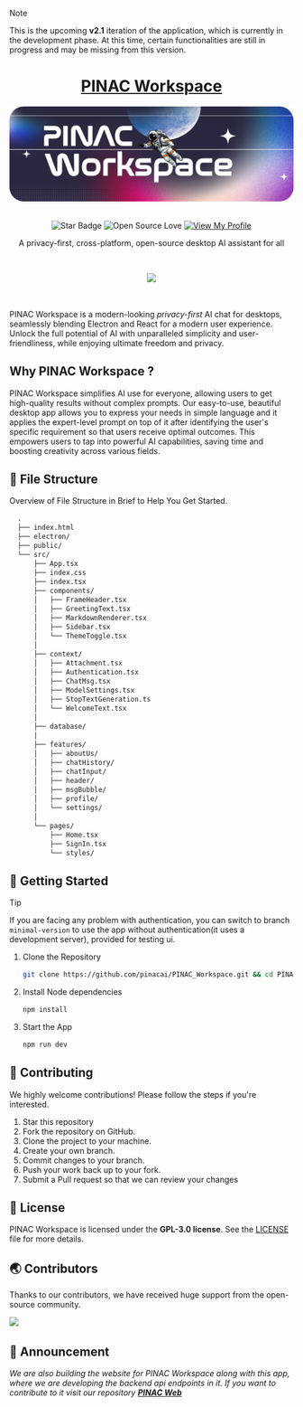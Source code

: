 > [!NOTE]  
> This is the upcoming **v2.1** iteration of the application, which is currently in the development phase. At this time, certain functionalities are still in progress and may be missing from this version.

<div align="center">

<h1 style="border-bottom: none">
    <b><a href="https://pinacworkspace.pages.dev">PINAC Workspace</a></b>
</h1>

<img src="https://github.com/pinacai/PINAC_Workspace/blob/main/assets/header.png" alt="header image">

<br>
<br>

![Star Badge](https://img.shields.io/static/v1?label=%F0%9F%8C%9F&message=If%20Useful&style=style=flat&color=BC4E99)
![Open Source Love](https://badges.frapsoft.com/os/v1/open-source.svg?v=103)
[![View My Profile](https://img.shields.io/badge/View-My_Profile-green?logo=GitHub)](https://github.com/rajeshtechforge)

A privacy-first, cross-platform, open-source desktop AI assistant for all

<br>

![](https://skillicons.dev/icons?i=react,tailwindcss,typescript,vite,electron)

</div>

<br />

PINAC Workspace is a modern-looking _privacy-first_ AI chat for desktops, seamlessly blending Electron and React for a modern user experience. Unlock the full potential of AI with unparalleled simplicity and user-friendliness, while enjoying ultimate freedom and privacy.

## Why PINAC Workspace ?

PINAC Workspace simplifies AI use for everyone, allowing users to get high-quality results without complex prompts. Our easy-to-use, beautiful desktop app allows you to express your needs in simple language and it applies the expert-level prompt on top of it after identifying the user's specific requirement so that users receive optimal outcomes. This empowers users to tap into powerful AI capabilities, saving time and boosting creativity across various fields.

## 📂 File Structure

Overview of File Structure in Brief to Help You Get Started.

      .
      ├── index.html
      ├── electron/
      ├── public/
      └── src/
          ├── App.tsx
          ├── index.css
          ├── index.tsx
          ├── components/
          │   ├── FrameHeader.tsx
          │   ├── GreetingText.tsx
          │   ├── MarkdownRenderer.tsx
          │   ├── Sidebar.tsx
          │   └── ThemeToggle.tsx
          │
          ├── context/
          │   ├── Attachment.tsx
          │   ├── Authentication.tsx
          │   ├── ChatMsg.tsx
          │   ├── ModelSettings.tsx
          │   ├── StopTextGeneration.ts
          │   └── WelcomeText.tsx
          │
          ├── database/
          |
          ├── features/
          │   ├── aboutUs/
          │   ├── chatHistory/
          │   ├── chatInput/
          │   ├── header/
          │   ├── msgBubble/
          │   ├── profile/
          │   └── settings/
          │
          └── pages/
              ├── Home.tsx
              ├── SignIn.tsx
              └── styles/

## 🚀 Getting Started

> [!TIP]
> If you are facing any problem with authentication, you can switch to branch `minimal-version` to use the app without authentication(it uses a development server), provided for testing ui.

1. Clone the Repository

   ```bash
   git clone https://github.com/pinacai/PINAC_Workspace.git && cd PINAC_Workspace
   ```

2. Install Node dependencies

   ```bash
   npm install
   ```

3. Start the App
   ```bash
   npm run dev
   ```

## 🎉 Contributing

We highly welcome contributions! Please follow the steps if you're interested.

1. Star this repository
2. Fork the repository on GitHub.
3. Clone the project to your machine.
4. Create your own branch.
5. Commit changes to your branch.
6. Push your work back up to your fork.
7. Submit a Pull request so that we can review your changes

## 📄 License

PINAC Workspace is licensed under the **GPL-3.0 license**. See the <a href="https://github.com/pinacai/PINAC_Workspace/blob/main/LICENSE">LICENSE</a> file for more details.

## 🌏 Contributors

Thanks to our contributors, we have received huge support from the open-source community.

<a href="https://github.com/pinacai/PINAC_Workspace/graphs/contributors">
  <img src="https://contrib.rocks/image?repo=pinacai/PINAC_Workspace" />
</a>

## 📢 Announcement

_We are also building the website for PINAC Workspace along with this app, where we are developing the backend api endpoints in it. If you want to contribute to it visit our repository <a href="https://github.com/pinacai/pinac_web">**PINAC Web**</a>_
